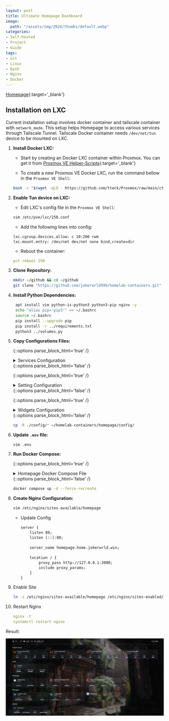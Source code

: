```yaml
---
layout: post
title: Ultimate Homepage Dashboard
image:
  path: "/assets/img/2024/thumbs/default.webp"
categories:
- Self-hosted
- Project
- Guide
tags:
- Git
- Linux
- Bash
- Nginx
- Docker
---
```

[Homepage](https://gethomepage.dev/latest/){:target='_blank'}





## Installation on LXC

Current installation setup involves docker container and tailscale container with `network_mode`. This setup helps Homepage to access various services through Tailscale Tunnel. Tailscale Docker container needs `/dev/net/tun` device to be mounted on LXC.

1. **Install Docker LXC:**

    - Start by creating an Docker LXC container within Proxmox. You can get it from [Proxmox VE Helper-Scripts](https://tteck.github.io/Proxmox/){:target='_blank'}

    - To create a new Proxmox VE Docker LXC, run the command bellow in the `Proxmox VE Shell`:

    ```bash
    bash -c "$(wget -qLO - https://github.com/tteck/Proxmox/raw/main/ct/docker.sh)"
    ```

6. **Enable Tun device on LXC:**

    - Edit LXC's config file in the `Proxmox VE Shell`:

    ```bash
    vim /etc/pve/lxc/250.conf
    ```

    - Add the following lines into config:

    ```
    lxc.cgroup.devices.allow: c 10:200 rwm
    lxc.mount.entry: /dev/net dev/net none bind,create=dir
    ```

    - Reboot the container:

    ```yaml
    pct reboot 250
    ```

2. **Clone Repository:**

    ```bash
    mkdir ~/github && cd ~/github
    git clone "https://github.com/jokerwrld999/homelab-containers.git" && cd homelab-containers/homepage
    ```

3. **Install Python Dependencies:**

    ```bash
     apt install vim python-is-python3 python3-pip nginx -y
     echo "alias pip='pip3'" >> ~/.bashrc
     source ~/.bashrc
     pip install --upgrade pip
     pip install -r ../requirements.txt
     python3 ../volumes.py
    ```

5. **Copy Configurations Files:**

    {::options parse_block_html='true' /}
    <details>
      <summary markdown='span'>Services Configuration</summary>
    
      ```yaml
      ---
      - Hypervisors:
          - Proxmox-Home-PVE1:
              icon: proxmox.svg
              href: "{{HOMEPAGE_VAR_HOME_PVE1_PROXMOX_URL}}"
              description: "{{HOMEPAGE_VAR_HOME_PVE1_PROXMOX_DESCRIPTION}}"
              widget:
                  type: proxmox
                  url: "{{HOMEPAGE_VAR_HOME_PVE1_PROXMOX_URL}}"
                  username: "{{HOMEPAGE_VAR_HOME_PVE1_PROXMOX_USER}}"
                  password: "{{HOMEPAGE_VAR_HOME_PVE1_PROXMOX_API_KEY}}"
                  node: "{{HOMEPAGE_VAR_HOME_PVE1_PROXMOX_NODE}}"

          - Proxmox-Work-PVE1:
              icon: proxmox.svg
              href: "{{HOMEPAGE_VAR_WORK_PVE1_PROXMOX_URL}}"
              description: "{{HOMEPAGE_VAR_WORK_PVE1_PROXMOX_DESCRIPTION}}"
              widget:
                  type: proxmox
                  url: "{{HOMEPAGE_VAR_WORK_PVE1_PROXMOX_URL}}"
                  username: "{{HOMEPAGE_VAR_WORK_PVE1_PROXMOX_USER}}"
                  password: "{{HOMEPAGE_VAR_WORK_PVE1_PROXMOX_API_KEY}}"
                  node: "{{HOMEPAGE_VAR_WORK_PVE1_PROXMOX_NODE}}"

          - Proxmox-Work-PVE2:
              icon: proxmox.svg
              href: "{{HOMEPAGE_VAR_WORK_PVE2_PROXMOX_URL}}"
              description: "{{HOMEPAGE_VAR_WORK_PVE2_PROXMOX_DESCRIPTION}}"
              widget:
                  type: proxmox
                  url: "{{HOMEPAGE_VAR_WORK_PVE2_PROXMOX_URL}}"
                  username:  "{{HOMEPAGE_VAR_WORK_PVE2_PROXMOX_USER}}"
                  password:  "{{HOMEPAGE_VAR_WORK_PVE2_PROXMOX_API_KEY}}"
                  node: "{{HOMEPAGE_VAR_WORK_PVE2_PROXMOX_NODE}}"

          - Proxmox-Work-PVE3:
              icon: proxmox.svg
              href: "{{HOMEPAGE_VAR_WORK_PVE3_PROXMOX_URL}}"
              description: "{{HOMEPAGE_VAR_WORK_PVE3_PROXMOX_DESCRIPTION}}"
              widget:
                  type: proxmox
                  url: "{{HOMEPAGE_VAR_WORK_PVE3_PROXMOX_URL}}"
                  username: "{{HOMEPAGE_VAR_WORK_PVE3_PROXMOX_USER}}"
                  password: "{{HOMEPAGE_VAR_WORK_PVE3_PROXMOX_API_KEY}}"
                  node: "{{HOMEPAGE_VAR_WORK_PVE3_PROXMOX_NODE}}"

      # - Containers:
      #     - Rancher:
      #         icon: rancher.svg
      #         href: "{{HOMEPAGE_VAR_RACNHER_URL}}"
      #         description: "{{HOMEPAGE_VAR_RACNHER_DESCRIPTION}}"
      #     - Longhorn:
      #         icon: longhorn.svg
      #         href: "{{HOMEPAGE_VAR_LONGHORN_URL}}"
      #         description: "{{HOMEPAGE_VAR_LONGHORN_DESCRIPTION}}"

      - DNS:
          - Pi-Hole1:
              icon: pi-hole.svg
              href: "{{HOMEPAGE_VAR_PIHOLE1_URL}}/admin/"
              description: "{{HOMEPAGE_VAR_PIHOLE1_DESCRIPTION}}"
              widget:
                  type: pihole
                  url: "{{HOMEPAGE_VAR_PIHOLE1_URL}}"
                  key: "{{HOMEPAGE_VAR_PIHOLE1_API_KEY}}"

      - Network:
          - Uptime Kuma:
              icon: uptime-kuma.svg
              href: "{{HOMEPAGE_VAR_UPTIME_KUMA_URL}}"
              description: internal
              widget:
                  type: uptimekuma
                  url: "{{HOMEPAGE_VAR_UPTIME_KUMA_URL}}"
                  slug: home

          - Nginx Proxy Manager Home:
              icon: nginx-proxy-manager.svg
              href: "{{HOMEPAGE_VAR_HOME_NGINX_PROXY_MANAGER_URL}}"
              description: "{{HOMEPAGE_VAR_HOME_NGINX_PROXY_MANAGER_DESCRIPTION}}"
              widget:
                  type: npm
                  url: "{{HOMEPAGE_VAR_HOME_NGINX_PROXY_MANAGER_URL}}"
                  username: "{{HOMEPAGE_VAR_HOME_NGINX_PROXY_MANAGER_USERNAME}}"
                  password: "{{HOMEPAGE_VAR_HOME_NGINX_PROXY_MANAGER_PASSWORD}}"

          - Nginx Proxy Manager Work:
              icon: nginx-proxy-manager.svg
              href: "{{HOMEPAGE_VAR_WORK_NGINX_PROXY_MANAGER_URL}}"
              description: "{{HOMEPAGE_VAR_WORK_NGINX_PROXY_MANAGER_DESCRIPTION}}"
              widget:
                  type: npm
                  url: "{{HOMEPAGE_VAR_WORK_NGINX_PROXY_MANAGER_URL}}"
                  username: "{{HOMEPAGE_VAR_WORK_NGINX_PROXY_MANAGER_USERNAME}}"
                  password: "{{HOMEPAGE_VAR_WORK_NGINX_PROXY_MANAGER_PASSWORD}}"

      - Storage:
          - TrueNAS-Home:
              icon: truenas.svg
              href: "{{HOMEPAGE_VAR_HOME_TRUENAS_URL}}"
              description: "{{HOMEPAGE_VAR_HOME_TRUENAS_DESCRIPTION}}"
              widget:
                  type: truenas
                  url: "{{HOMEPAGE_VAR_HOME_TRUENAS_URL}}"
                  key: "{{HOMEPAGE_VAR_HOME_TRUENAS_API_KEY}}"

          - TrueNAS-Work:
              icon: truenas.svg
              href: "{{HOMEPAGE_VAR_WORK_TRUENAS_URL}}"
              description: "{{HOMEPAGE_VAR_WORK_TRUENAS_DESCRIPTION}}"
              widget:
                  type: truenas
                  url: "{{HOMEPAGE_VAR_WORK_TRUENAS_URL}}"
                  key: "{{HOMEPAGE_VAR_WORK_TRUENAS_API_KEY}}"

          - File Browser:
              icon: filebrowser.svg
              href: "{{HOMEPAGE_VAR_FILE_BROWSER_URL}}"
              description: "{{HOMEPAGE_VAR_FILE_BROWSER_DESCRIPTION}}"

      - Media:
          - NextCloud:
              icon: nextcloud.svg
              href: "{{HOMEPAGE_VAR_NEXTCLOUD_URL}}"
              description: "{{HOMEPAGE_VAR_NEXTCLOUD_DESCRIPTION}}"
              widget:
                  type: nextcloud
                  url: "{{HOMEPAGE_VAR_NEXTCLOUD_URL}}"
                  username: "{{HOMEPAGE_VAR_NEXTCLOUD_USERNAME}}"
                  password: "{{HOMEPAGE_VAR_NEXTCLOUD_PASSWORD}}"

      - Other:
          - GitLab:
              icon: gitlab.svg
              href: https://gitlab.com
              description: source code
          - GitHub:
              icon: github.svg
              href: https://github.com
              description: source code
          - Shlink:
              icon: https://shlink.io/images/shlink-logo-blue.svg
              href: "{{HOMEPAGE_VAR_SHLINK_URL}}"
              description: dashboard
      ```

    </details>
    {::options parse_block_html='false' /}

    {::options parse_block_html='true' /}
    <details>
      <summary markdown='span'>Setting Configuration</summary>

      ```yaml
      ---
      # For configuration options and examples, please see:
      # https://gethomepage.dev/latest/configs/settings

      title: Joker Wrld Homepage

      background:
        image: https://cdnb.artstation.com/p/assets/images/images/060/534/953/medium/julia-gorokhova-sci-fi-alley-fin2.jpg?1678790506
        blur: sm # sm, md, xl... see https://tailwindcss.com/docs/backdrop-blur
        saturate: 100 # 0, 50, 100... see https://tailwindcss.com/docs/backdrop-saturate
        brightness: 50 # 0, 50, 75... see https://tailwindcss.com/docs/backdrop-brightness
        opacity: 100 # 0-100

      theme: dark
      color: slate

      # useEqualHeights: true

      layout:
        Hypervisors:
          header: true
          style: row
          columns: 4
        Containers:
          header: true
          style: row
          columns: 4
        DNS:
          header: true
          style: row
          columns: 4
        Network:
          header: true
          style: row
          columns: 4
        Storage:
          header: true
          style: row
          columns: 4
        Media:
          header: true
          style: row
          columns: 4
        Other:
          header: true
          style: row
          columns: 4

      providers:
        openweathermap: openweathermapapikey
        weatherapi: weatherapiapikey
      ```

    </details>
    {::options parse_block_html='false' /}

    {::options parse_block_html='true' /}
    <details>
      <summary markdown='span'>Widgets Configuration</summary>

      ```yaml
      ---
      # For configuration options and examples, please see:
      # https://gethomepage.dev/latest/configs/service-widgets

      - resources:
          cpu: true
          memory: true
          disk: /

      - datetime:
          text_size: xl
          format:
            timeStyle: short
      ```

    </details>
    {::options parse_block_html='false' /}


    ```bash
    cp -R ./config/* ~/homelab-containers/homepage/config/
    ```
4. **Update `.env` file:**

    ```vim
    vim .env
    ```

7. **Run Docker Compose:**

    {::options parse_block_html='true' /}
    <details>
      <summary markdown='span'>Homepage Docker Compose File</summary>

      ```yaml
      ---
      services:
        tailscale:
          container_name: tailscale
          hostname: tailscale-homepage
          image: tailscale/tailscale:latest
          restart: unless-stopped
          ports:
            - '3000:3000'
          environment:
            - TS_AUTHKEY=$TS_AUTHKEY
            - TS_EXTRA_ARGS=--accept-routes
            - TS_STATE_DIR=/var/lib/tailscale
            - TS_USERSPACE=false
          volumes:
            - tailscale-state:/var/lib/tailscale
            - /dev/net/tun:/dev/net/tun
          cap_add:
            - net_admin
            - sys_module
        homepage:
          container_name: homepage
          image: ghcr.io/gethomepage/homepage:latest
          depends_on:
            - tailscale
          restart: unless-stopped
          env_file:
            - ./.env
          volumes:
            - homepage-config:/app/config
            - /var/run/docker.sock:/var/run/docker.sock:ro
          network_mode: service:tailscale

      # Docker Volumes
      volumes:
        homepage-config:
          driver: local
          driver_opts:
            type: 'none'
            o: 'bind'
            device: '$VOLUME_PATH/homepage/config'
        tailscale-state:
          driver: local
          driver_opts:
            type: 'none'
            o: 'bind'
            device: '$VOLUME_PATH/tailscale/state'
      ```

    </details>
    {::options parse_block_html='false' /}


    ```bash
    docker compose up -d --force-recreate
    ```

8. **Create Nginx Configuration:**

    ```bash
    vim /etc/nginx/sites-available/homepage
    ```


    - Update Config

      ```vim
      server {
          listen 80;
          listen [::]:80;

          server_name homepage.home.jokerwrld.win;

          location / {
              proxy_pass http://127.0.0.1:3000;
              include proxy_params;
          }
      }
      ```

10. Enable Site

    ```bash
    ln -s /etc/nginx/sites-available/homepage /etc/nginx/sites-enabled/
    ```

11. Restart Nginx

    ```yaml
    nginx -t
    systemctl restart nginx
    ```

Result:

![Homepage Dashboard](/assets/img/2024/posts/homepage-dashboard.webp)

